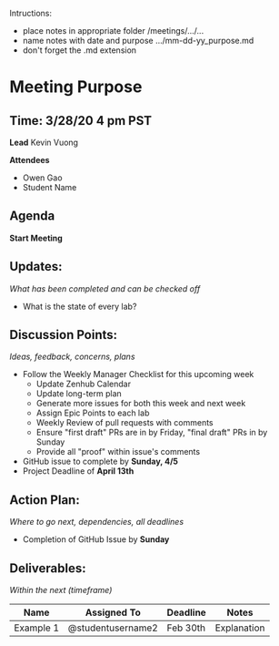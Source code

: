 Intructions:
* place notes in appropriate folder /meetings/.../...
* name notes with date and purpose .../mm-dd-yy_purpose.md
* don't forget the .md extension

# Meeting Purpose
## Time: 3/28/20 4 pm PST

**Lead**
Kevin Vuong

**Attendees**
* Owen Gao
* Student Name 

## Agenda
**Start Meeting**

## Updates:
*What has been completed and can be checked off*

* What is the state of every lab?

## Discussion Points:
*Ideas, feedback, concerns, plans*
* Follow the Weekly Manager Checklist for this upcoming week
  * Update Zenhub Calendar
  * Update long-term plan
  * Generate more issues for both this week and next week
  * Assign Epic Points to each lab
  * Weekly Review of pull requests with comments
  * Ensure "first draft" PRs are in by Friday, "final draft" PRs in by Sunday
  * Provide all "proof" within issue's comments
* GitHub issue to complete by **Sunday, 4/5**
* Project Deadline of **April 13th**

## Action Plan:
*Where to go next, dependencies, all deadlines*

* Completion of GitHub Issue by **Sunday** 

## Deliverables:
*Within the next (timeframe)*

Name  | Assigned To | Deadline | Notes
------|-------------|----------|------
Example 1 | @studentusername2 | Feb 30th | Explanation
